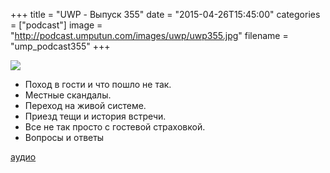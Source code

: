 +++
title = "UWP - Выпуск 355"
date = "2015-04-26T15:45:00"
categories = ["podcast"]
image = "http://podcast.umputun.com/images/uwp/uwp355.jpg"
filename = "ump_podcast355"
+++

![](https://podcast.umputun.com/images/uwp/uwp355.jpg)

- Поход в гости и что пошло не так.
- Местные скандалы.
- Переход на живой системе.
- Приезд тещи и история встречи.
- Все не так просто с гостевой страховкой.
- Вопросы и ответы

[аудио](https://podcast.umputun.com/media/ump_podcast355.mp3)
<audio src="https://podcast.umputun.com/media/ump_podcast355.mp3" preload="none"></audio>